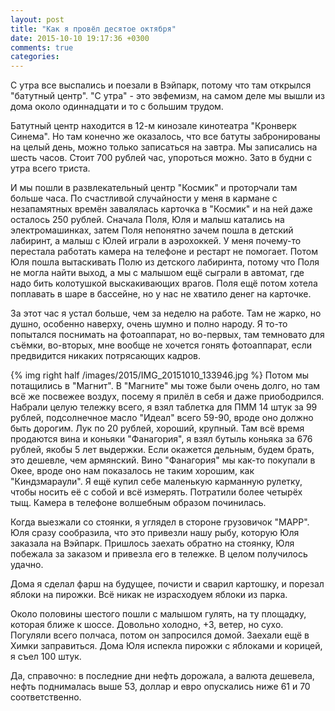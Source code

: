 ```yaml
---
layout: post
title: "Как я провёл десятое октября"
date: 2015-10-10 19:17:36 +0300
comments: true
categories: 
---
```

С утра все выспались и поезали в Вэйпарк, потому что там открылся "батутный центр". "С утра" - это эвфемизм, на самом деле мы вышли из дома около одиннадцати и то с большим трудом.

Батутный центр находится в 12-м кинозале кинотеатра "Кронверк Синема". Но там конечно же оказалось, что все батуты забронированы на целый день, можно только записаться на завтра. Мы записались на шесть часов. Стоит 700 рублей час, упороться можно. Зато в будни с утра всего триста.

 И мы пошли в развлекательный центр "Космик" и проторчали там больше часа. По счастливой случайности у меня в кармане с незапамятных времён завалялась карточка в "Космик" и на ней даже осталось 250 рублей. Сначала Поля, Юля и малыш катались на электромашинках, затем Поля непонятно зачем пошла в детский лабиринт, а малыш с Юлей играли в аэрохоккей. У меня почему-то перестала работать камера на телефоне и рестарт не помогает. Потом Юля пошла вытаскивать Полю из детского лабиринта, потому что Поля не могла найти выход, а мы с малышом ещё сыграли в автомат, где надо бить колотушкой выскакивающих врагов. Поля ещё потом хотела поплавать в шаре в бассейне, но у нас не хватило денег на карточке.
 
 За этот час я устал больше, чем за неделю на работе. Там не жарко, но душно, особенно наверху, очень шумно и полно народу. Я то-то попытался поснимать на фотоаппарат, но во-первых, там темновато для съёмки, во-вторых, мне вообще не хочется гонять фотоаппарат, если предвидится никаких потрясающих кадров. 
 
 {% img right half /images/2015/IMG_20151010_133946.jpg %} Потом мы потащились в "Магнит". В "Магните" мы тоже были очень долго, но там всё же посвежее воздух, посему я прилёл в себя и даже приободрился. Набрали целую тележку всего, я взял таблетка для ПММ 14 штук за 99 рублей, подсолнечное масло "Идеал" всего 59-90, вроде оно должно быть дорогим. Лук по 20 рублей, хороший, крупный. Там всё время продаются вина и коньяки "Фанагория", я взял бутыль коньяка за 676 рублей, якобы 5 лет выдержки. Если окажется дельным, будем брать, это дешевле, чем армянский. Вино "Фанагория" мы как-то покупали в Окее, вроде оно нам показалось не таким хорошим, как "Киндзмараули". Я ещё купил себе маленькую карманную рулетку, чтобы носить её с собой и всё измерять. Потратили более четырёх тыщ. Камера в телефоне волшебным образом починилась.
 
 Когда выезжали со стоянки, я углядел в стороне грузовичок "МАРР". Юля сразу сообразила, что это привезли нашу рыбу, которую Юля заказала на Вэйпарк. Пришлось заехать обратно на стоянку, Юля побежала за заказом и привезла его в тележке. В целом получилось удачно.
 
 Дома я сделал фарш на будущее, почисти и сварил картошку, и порезал яблоки на пирожки. Всё никак не израсходуем яблоки из парка. 
 
 Около половины шестого пошли с малышом гулять, на ту площадку, которая ближе к шоссе. Довольно холодно, +3, ветер, но сухо. Погуляли всего полчаса, потом он запросился домой. Заехали ещё в Химки заправиться. Дома Юля испекла пирожки с яблоками и корицей, я съел 100 штук. 
 
 Да, справочно: в последние дни нефть дорожала, а валюта дешевела, нефть поднималась выше 53, доллар и евро опускались ниже 61 и 70 соответственно.
